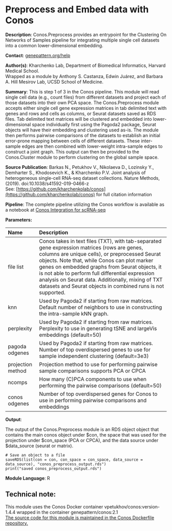 # Preprocess and Embed data with Conos

**Description**: Conos.Preprocess provides an entrypoint for the Clustering On Networks of Samples pipeline for integrating multiple single cell datasets into a common lower-dimensional embedding.

**Contact**: [genepattern.org/help](https://genepattern.org/help)

**Author(s)**:  Kharchenko Lab, Department of Biomedical Informatics, Harvard Medical School. <br> Wrapped as a module by Anthony S. Castanza, Edwin Juárez, and Barbara A. Hill Mesirov Lab, UCSD School of Medicine.

**Summary**: This is step 1 of 3 in the Conos pipeline. This module will read single cell data (e.g., count files) from different datasets and project each of those datasets into their own PCA space. The Conos.Preprocess module accepts either single cell gene expression matrices in tab delimited text with genes and rows and cells as columns, or Seurat datasets saved as RDS files. Tab delimited text matrices will be clustered and embedded into lower-dimensional space individually first using the Pagoda2 package, Seurat objects will have their embedding and clustering used as-is. The module then performs pairwise comparisons of the datasets to establish an initial error-prone mapping between cells of different datasets. These inter-sample edges are then combined with lower-weight intra-sample edges to construct a joint graph. This output can then be provided to the Conos.Cluster module to perform clustering on the global sample space.

**Source Publication**: Barkas N., Petukhov V., Nikolaeva D., Lozinsky Y., Demharter S., Khodosevich K., & Kharchenko P.V. 
Joint analysis of heterogeneous single-cell RNA-seq dataset collections. 
Nature Methods, (2019). doi:10.1038/s41592-019-0466-z <br>
See: [https://github.com/kharchenkolab/conos](https://github.com/kharchenkolab/conos) for full citation information

**Pipeline**: The complete pipeline utilizing the Conos workflow is available as a notebook at [Conos Integration for scRNA-seq](https://notebook.genepattern.org/hub/preview?id=442)

**Parameters:**

| Name | Description |
|:----------------|:----------------------------------|
| file list | Conos takes in text files (TXT), with tab-separated gene expression matrices (rows are genes, columns are unique cells), or preprocessed Seurat objects. Note that, while Conos can plot marker genes on embedded graphs from Seurat objects, it is not able to perform full differential expression analysis on Seurat data. Additionally, mixing of TXT datasets and Seurat objects in combined runs is not supported. |
| knn | Used by Pagoda2 if starting from raw matrices. Default number of neighbors to use in constructing the intra-sample kNN graph. |
| perplexity |  Used by Pagoda2 if starting from raw matrices. Perplexity to use in generating tSNE and largeVis embeddings (default=50) |
| pagoda odgenes | Used by Pagoda2 if starting from raw matrices. Number of top overdispersed genes to use for sample independent clustering (default=3e3)  |
| projection method | Projection method to use for performing pairwise sample comparisons supports PCA or CPCA |
| ncomps | How many (C)PCA components to use when performing the pairwise comparisons (default=50) |
| conos odgenes | Number of top overdispersed genes for Conos to use in performing pairwise comparisons and embeddings |


**Output**:

The output of the Conos.Preprocess module is an RDS object object that contains the main conos object under $con, the space that was used for the projection under $con_space (PCA or CPCA), and the data source under $data_source (seurat or matrix).

```
# Save an object to a file
saveRDS(list(con = con, con_space = con_space, data_source = data_source), "conos_preprocess_output.rds")
print("saved conos_preprocess_output.rds")
```

**Module Language**: R 

## Technical note:
This module uses the Conos Docker container vpetukhov/conos:version-1.4.4 wrapped in the container genepattern/conos:2.1 <br>
[The source code for this module is maintained in the Conos Dockerfile repository.](https://github.com/genepattern/docker-conos)
